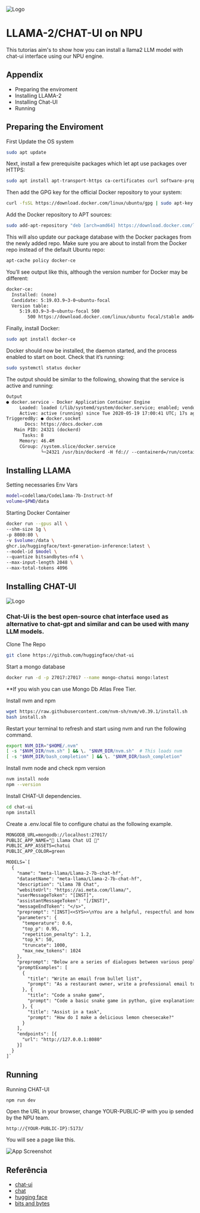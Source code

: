 
![Logo](https://i.imgur.com/mmJDMEl.png)


# LLAMA-2/CHAT-UI on NPU

This tutorias aim's to show how you can install a llama2 LLM model with chat-ui interface using our NPU engine.


## Appendix

- Preparing the enviroment
- Installing LLAMA-2
- Installing Chat-UI
- Running


## Preparing the Enviroment

First Update the OS system

```bash
sudo apt update
```

Next, install a few prerequisite packages which let apt use packages over HTTPS:

```bash
sudo apt install apt-transport-https ca-certificates curl software-properties-common
```

Then add the GPG key for the official Docker repository to your system:
```bash
curl -fsSL https://download.docker.com/linux/ubuntu/gpg | sudo apt-key add -
```

Add the Docker repository to APT sources:

```bash
sudo add-apt-repository "deb [arch=amd64] https://download.docker.com/linux/ubuntu focal stable"
```

This will also update our package database with the Docker packages from the newly added repo.
Make sure you are about to install from the Docker repo instead of the default Ubuntu repo:

```bash
apt-cache policy docker-ce
```

You’ll see output like this, although the version number for Docker may be different:

```txt
docker-ce:
  Installed: (none)
  Candidate: 5:19.03.9~3-0~ubuntu-focal
  Version table:
     5:19.03.9~3-0~ubuntu-focal 500
        500 https://download.docker.com/linux/ubuntu focal/stable amd64 Packages
```

Finally, install Docker:

```bash
sudo apt install docker-ce
```

Docker should now be installed, the daemon started, and the process enabled to start on boot. Check that it’s running:

```bash
sudo systemctl status docker
```

The output should be similar to the following, showing that the service is active and running:
```txt
Output
● docker.service - Docker Application Container Engine
     Loaded: loaded (/lib/systemd/system/docker.service; enabled; vendor preset: enabled)
     Active: active (running) since Tue 2020-05-19 17:00:41 UTC; 17s ago
TriggeredBy: ● docker.socket
       Docs: https://docs.docker.com
   Main PID: 24321 (dockerd)
      Tasks: 8
     Memory: 46.4M
     CGroup: /system.slice/docker.service
             └─24321 /usr/bin/dockerd -H fd:// --containerd=/run/containerd/containerd.sock
```


## Installing LLAMA

Setting necessaries Env Vars
```bash
model=codellama/CodeLlama-7b-Instruct-hf
volume=$PWD/data
```

Starting Docker Container
```bash
docker run --gpus all \
--shm-size 1g \
-p 8080:80 \
-v $volume:/data \
ghcr.io/huggingface/text-generation-inference:latest \
--model-id $model \
--quantize bitsandbytes-nf4 \
--max-input-length 2048 \
--max-total-tokens 4096
```


## Installing CHAT-UI

![Logo](https://miro.medium.com/v2/resize:fit:720/format:webp/0*uutjWWPXg92rqsCz)

### Chat-Ui is the best open-source chat interface used as alternative to chat-gpt and similar and can be used with many LLM models.

Clone The Repo

```bash
git clone https://github.com/huggingface/chat-ui
```

Start a mongo database
```bash
docker run -d -p 27017:27017 --name mongo-chatui mongo:latest
```
**If you wish you can use Mongo Db Atlas Free Tier.

Install nvm and npm
```bash
wget https://raw.githubusercontent.com/nvm-sh/nvm/v0.39.1/install.sh
bash install.sh
```

Restart your terminal to refresh and start using nvm and run the following command.
```bash
export NVM_DIR="$HOME/.nvm"
[ -s "$NVM_DIR/nvm.sh" ] && \. "$NVM_DIR/nvm.sh"  # This loads nvm
[ -s "$NVM_DIR/bash_completion" ] && \. "$NVM_DIR/bash_completion"
```

Install nvm node and check npm version
```bash
nvm install node
npm --version
```

Install CHAT-UI dependencies.
```bash
cd chat-ui
npm install
```

Create a .env.local file to configure chatui as the following example.
```txt
MONGODB_URL=mongodb://localhost:27017/
PUBLIC_APP_NAME="🦙 Llama Chat UI 💬"
PUBLIC_APP_ASSETS=chatui
PUBLIC_APP_COLOR=green

MODELS=`[
  {
    "name": "meta-llama/Llama-2-7b-chat-hf",
    "datasetName": "meta-llama/Llama-2-7b-chat-hf",
    "description": "Llama 7B Chat",
    "websiteUrl": "https://ai.meta.com/llama/",
    "userMessageToken": "[INST]",
    "assistantMessageToken": "[/INST]",
    "messageEndToken": "</s>",
    "preprompt": "[INST]<<SYS>>\nYou are a helpful, respectful and honest assistant. Always answer as helpfully as possible, while being safe. Your answers should not include any harmful, unethical, racist, sexist, toxic, dangerous, or illegal content. Please ensure that your responses are socially unbiased and positive in nature.\n\nIf a question does not make any sense, or is not factually coherent, explain why instead of answering something not correct. If you don't know the answer to a question, please don't share false information.<</SYS>>\n\n[/INST]",
    "parameters": {
      "temperature": 0.6,
      "top_p": 0.95,
      "repetition_penalty": 1.2,
      "top_k": 50,
      "truncate": 1000,
      "max_new_tokens": 1024
    },
    "preprompt": "Below are a series of dialogues between various people and an AI assistant. The AI tries to be helpful, polite, honest, sophisticated, emotionally aware, and humble-but-knowledgeable. The assistant is happy to help with almost anything, and will do its best to understand exactly what is needed. It also tries to avoid giving false or misleading information, and it caveats when it isn't entirely sure about the right answer. That said, the assistant is practical and really does its best, and doesn't let caution get too much in the way of being useful.\n-----\n",
    "promptExamples": [
      {
        "title": "Write an email from bullet list",
        "prompt": "As a restaurant owner, write a professional email to the supplier to get these products every week: \n\n- Wine (x10)\n- Eggs (x24)\n- Bread (x12)"
      }, {
        "title": "Code a snake game",
        "prompt": "Code a basic snake game in python, give explanations for each step."
      }, {
        "title": "Assist in a task",
        "prompt": "How do I make a delicious lemon cheesecake?"
      }
    ],
    "endpoints": [{
      "url": "http://127.0.0.1:8080"
    }]
  }
]`
```

## Running

Running CHAT-UI

```bash
npm run dev
```

Open the URL in your browser, change YOUR-PUBLIC-IP with you ip sended by the NPU team.
```
http://{YOUR-PUBLIC-IP}:5173/
```

You will see a page like this.

![App Screenshot](https://miro.medium.com/v2/resize:fit:720/format:webp/1*7Y4SHQrZ0JOhIUE2wRVqyA.png)


## Referência

 - [chat-ui](https://github.com/huggingface/chat-ui)
 - [chat](https://huggingface.co/chat/)
 - [hugging face](https://huggingface.co/docs/text-generation-inference/index)
 - [bits and bytes](https://github.com/TimDettmers/bitsandbytes)

